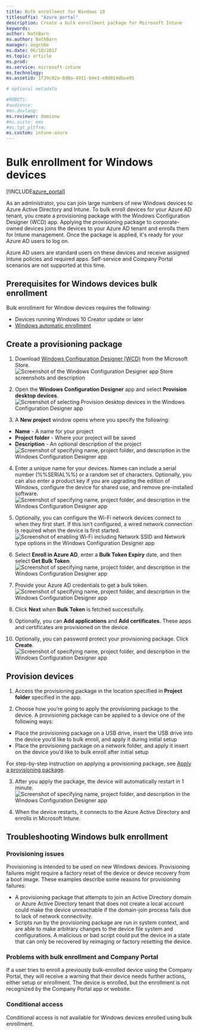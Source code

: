 ```yaml
---
title: Bulk enrollment for Windows 10
titlesuffix: "Azure portal"
description: Create a bulk enrollment package for Microsoft Intune
keywords:
author: NathBarn
ms.author: NathBarn
manager: angrobe
ms.date: 06/18/2017
ms.topic: article
ms.prod:
ms.service: microsoft-intune
ms.technology:
ms.assetid: 1f39c02a-8d8a-4911-b4e1-e8d014dbce95

# optional metadata

#ROBOTS:
#audience:
#ms.devlang:
ms.reviewer: damionw
#ms.suite: ems
#ms.tgt_pltfrm:
ms.custom: intune-azure
---
```

# Bulk enrollment for Windows devices

[!INCLUDE[azure_portal](./includes/azure_portal.md)]

As an administrator, you can join large numbers of new Windows devices to Azure Active Directory and Intune. To bulk enroll devices for your Azure AD tenant, you create a provisioning package with the Windows Configuration Designer (WCD) app. Applying the provisioning package to corporate-owned devices joins the devices to your Azure AD tenant and enrolls them for Intune management. Once the package is applied, it's ready for your Azure AD users to log on.

Azure AD users are standard users on these devices and receive assigned Intune policies and required apps. Self-service and Company Portal scenarios are not supported at this time.

## Prerequisites for Windows devices bulk enrollment

Bulk enrollment for Window devices requires the following:

- Devices running Windows 10 Creator update or later
- [Windows automatic enrollment](https://docs.microsoft.com/intune-classic/deploy-use/set-up-windows-device-management-with-microsoft-intune#enable-windows-10-automatic-enrollment)

## Create a provisioning package

1. Download [Windows Configuration Designer (WCD)](https://www.microsoft.com/store/apps/9nblggh4tx22) from the Microsoft Store.
![Screenshot of the Windows Configuration Designer app Store screenshots and description](media/bulk-enroll-store.png)

2. Open the **Windows Configuration Designer** app and select **Provision desktop devices**.
![Screenshot of selecting Provision desktop devices in the Windows Configuration Designer app](media/bulk-enroll-select.png)

3. A **New project** window opens where you specify the following:
  - **Name** - A name for your project
  - **Project folder** - Where your project will be saved
  - **Description** - An optional description of the project
![Screenshot of specifying name, project folder, and description in the Windows Configuration Designer app](media/bulk-enroll-name.png)

4.	Enter a unique name for your devices. Names can include a serial number (%%SERIAL%%) or a random set of characters. Optionally, you can also enter a product key if you are upgrading the edition of Windows, configure the device for shared use, and remove pre-installed software.
![Screenshot of specifying name, project folder, and description in the Windows Configuration Designer app](media/bulk-enroll-device.png)

5.	Optionally, you can configure the Wi-Fi network devices connect to when they first start.  If this isn’t configured, a wired network connection is required when the device is first started.
![Screenshot of enabling Wi-Fi including Network SSID and Network type options in the Windows Configuration Designer app](media/bulk-enroll-network.png)

6.	Select **Enroll in Azure AD**, enter a **Bulk Token Expiry** date, and then select **Get Bulk Token**.
![Screenshot of specifying name, project folder, and description in the Windows Configuration Designer app](media/bulk-enroll-account.png)

7. Provide your Azure AD credentials to get a bulk token.
![Screenshot of specifying name, project folder, and description in the Windows Configuration Designer app](media/bulk-enroll-cred.png)

8.	Click **Next** when **Bulk Token** is fetched successfully.

9. Optionally, you can **Add applications** and **Add certificates**. These apps and certificates are provisioned on the device.

10. Optionally, you can password protect your provisioning package.  Click **Create**.
![Screenshot of specifying name, project folder, and description in the Windows Configuration Designer app](media/bulk-enroll-create.png)

## Provision devices

1. Access the provisioning package in the location specified in **Project folder** specified in the app.

2. Choose how you’re going to apply the provisioning package to the device.  A provisioning package can be applied to a device one of the following ways:
 - Place the provisioning package on a USB drive, insert the USB drive into the device you’d like to bulk enroll, and apply it during initial setup
 - Place the provisioning package on a network folder, and apply it insert on the device you’d like to bulk enroll after initial setup

 For step-by-step instruction on applying a provisioning package, see [Apply a provisioning package](https://technet.microsoft.com/itpro/windows/configure/provisioning-apply-package).

3. After you apply the package, the device will automatically restart in 1 minute.
 ![Screenshot of specifying name, project folder, and description in the Windows Configuration Designer app](media/bulk-enroll-add.png)

4. When the device restarts, it connects to the Azure Active Directory and enrolls in Microsoft Intune.

## Troubleshooting Windows bulk enrollment

### Provisioning issues
Provisioning is intended to be used on new Windows devices. Provisioning failures might require a factory reset of the device or device recovery from a boot image. These examples describe some reasons for provisioning failures:

- A provisioning package that attempts to join an Active Directory domain or Azure Active Directory tenant that does not create a local account could make the device unreachable if the domain-join process fails due to lack of network connectivity.
- Scripts run by the provisioning package are run in system context, and are able to make arbitrary changes to the device file system and configurations. A malicious or bad script could put the device in a state that can only be recovered by reimaging or factory resetting the device.

### Problems with bulk enrollment and Company Portal
If a user tries to enroll a previously bulk-enrolled device using the Company Portal, they will receive a warning that their device needs further actions, either setup or enrollment. The device is enrolled, but the enrollment is not recognized by the Company Portal app or website.

### Conditional access
Conditional access is not available for Windows devices enrolled using bulk enrollment.
